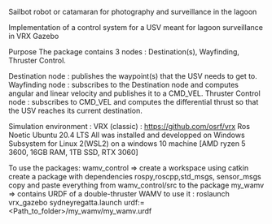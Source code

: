 Sailbot robot or catamaran for photography and surveillance in the lagoon

Implementation of a control system for a USV meant for lagoon surveillance in VRX Gazebo

Purpose
The package contains 3 nodes : Destination(s), Wayfinding, Thruster Control.

Destination node : publishes the waypoint(s) that the USV needs to get to.
Wayfinding node : subscribes to the Destination node and computes angular and linear velocity and publishes it to a CMD_VEL.
Thruster Control node : subscribes to CMD_VEL and computes the differential thrust so that the USV reaches its current destination.

Simulation environment : 
VRX (classic) : https://github.com/osrf/vrx
Ros Noetic
Ubuntu 20.4 LTS
All was installed and developped on Windows Subsystem for Linux 2(WSL2) on a windows 10 machine [AMD ryzen 5 3600, 16GB RAM, 1TB SSD, RTX 3060]

To use the packages:
wamv_control => create a workspace using catkin 
                create a package with dependencies rospy,roscpp,std_msgs, sensor_msgs
                copy and paste everything from wamv_control/src to the package
my_wamv => contains URDF of a double-thruster WAMV
            to use it : roslaunch vrx_gazebo sydneyregatta.launch urdf:=<Path_to_folder>/my_wamv/my_wamv.urdf
